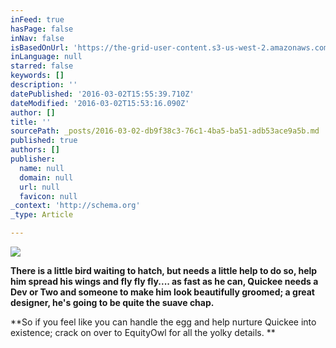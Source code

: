 ```yaml
---
inFeed: true
hasPage: false
inNav: false
isBasedOnUrl: 'https://the-grid-user-content.s3-us-west-2.amazonaws.com/ee5fa428-e47e-44e4-951b-dc02da92cbf5.png'
inLanguage: null
starred: false
keywords: []
description: ''
datePublished: '2016-03-02T15:55:39.710Z'
dateModified: '2016-03-02T15:53:16.090Z'
author: []
title: ''
sourcePath: _posts/2016-03-02-db9f38c3-76c1-4ba5-ba51-adb53ace9a5b.md
published: true
authors: []
publisher:
  name: null
  domain: null
  url: null
  favicon: null
_context: 'http://schema.org'
_type: Article

---
```

![](https://s3-us-west-2.amazonaws.com/the-grid-img/p/253fe9fc3acf60fe4d03afa83148f37531d55563.png)

**There is a little bird waiting to hatch, but needs a little help to do so, help him spread his wings and fly fly fly.... as fast as he can, Quickee needs a Dev or Two and someone to make him look beautifully groomed; a great designer, he's going to be quite the suave chap.**

**So if you feel like you can handle the egg and help nurture Quickee into existence; crack on over to EquityOwl for all the yolky details. **